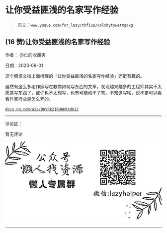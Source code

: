 # 让你受益匪浅的名家写作经验

> 原文：[`www.yuque.com/for_lazy/thfiu8/xolxbytywetmgokg`](https://www.yuque.com/for_lazy/thfiu8/xolxbytywetmgokg)

## (16 赞)让你受益匪浅的名家写作经验

作者： 亦仁的收藏夹

日期：2023-09-01

这个腾讯文档上面梳理的「让你受益匪浅的名家写作经验」还挺有趣的。

居然有这么多老作家写过教你如何写东西的文章，发现越来越多的工程师其实不太愿意写东西了，或许也不太想写，也有可能动不了笔，不知道写啥，说不定可以看看作家行业是怎么弄的。

[`docs.qq.com/aio/DWVRkZ1RUWHRsdU1J`](https://docs.qq.com/aio/DWVRkZ1RUWHRsdU1J)

* * *

评论区：

暂无评论

![](img/1c37d505930596d12a88ab23e11aa07a.png)

* * *